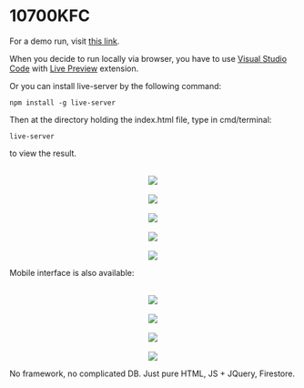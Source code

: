 # 10700KFC

For a demo run, visit [this link](https://giathyex.github.io/10700KFC/).

When you decide to run locally via browser, you have to use [Visual Studio Code](https://code.visualstudio.com/) with [Live Preview](https://marketplace.visualstudio.com/items?itemName=ms-vscode.live-server) extension.

Or you can install live-server by the following command:
```
npm install -g live-server
```

Then at the directory holding the index.html file, type in cmd/terminal:
```
live-server
```
to view the result.

<p align="center">
  <br>
  <img src="preview_pictures/1.PNG">
  <br>
  <br>
  <img src="preview_pictures/2.PNG">
  <br>
  <br>
  <img src="preview_pictures/3.PNG">
  <br>
  <br>
  <img src="preview_pictures/4.PNG">
  <br>
  <br>
  <img src="preview_pictures/5.PNG">
  <br>
</p>

Mobile interface is also available:

<p align="center">
  <br>
  <img src="preview_pictures/M1.png">
  <br>
  <br>
  <img src="preview_pictures/M2.png">
  <br>
  <br>
  <img src="preview_pictures/M3.png">
  <br>
  <br>
  <img src="preview_pictures/M4.png">
  <br>
</p>

No framework, no complicated DB. Just pure HTML, JS + JQuery, Firestore.
